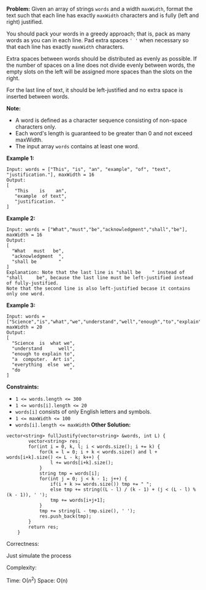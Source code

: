 **Problem:**
Given an array of strings `words` and a width `maxWidth`, format the text such that each line has exactly `maxWidth` characters and is fully (left and right) justified.

You should pack your words in a greedy approach; that is, pack as many words as you can in each line. Pad extra spaces `' '` when necessary so that each line has exactly `maxWidth` characters.

Extra spaces between words should be distributed as evenly as possible. If the number of spaces on a line does not divide evenly between words, the empty slots on the left will be assigned more spaces than the slots on the right.

For the last line of text, it should be left-justified and no extra space is inserted between words.

**Note:**

- A word is defined as a character sequence consisting of non-space characters only.
- Each word's length is guaranteed to be greater than 0 and not exceed maxWidth.
- The input array `words` contains at least one word.

 

**Example 1:**

```
Input: words = ["This", "is", "an", "example", "of", "text", "justification."], maxWidth = 16
Output:
[
   "This    is    an",
   "example  of text",
   "justification.  "
]
```

**Example 2:**

```
Input: words = ["What","must","be","acknowledgment","shall","be"], maxWidth = 16
Output:
[
  "What   must   be",
  "acknowledgment  ",
  "shall be        "
]
Explanation: Note that the last line is "shall be    " instead of "shall     be", because the last line must be left-justified instead of fully-justified.
Note that the second line is also left-justified becase it contains only one word.
```

**Example 3:**

```
Input: words = ["Science","is","what","we","understand","well","enough","to","explain","to","a","computer.","Art","is","everything","else","we","do"], maxWidth = 20
Output:
[
  "Science  is  what we",
  "understand      well",
  "enough to explain to",
  "a  computer.  Art is",
  "everything  else  we",
  "do                  "
]
```

 

**Constraints:**

- `1 <= words.length <= 300`
- `1 <= words[i].length <= 20`
- `words[i]` consists of only English letters and symbols.
- `1 <= maxWidth <= 100`
- `words[i].length <= maxWidth`
**Other Solution:**
```
vector<string> fullJustify(vector<string> &words, int L) {
        vector<string> res;
        for(int i = 0, k, l; i < words.size(); i += k) {
            for(k = l = 0; i + k < words.size() and l + words[i+k].size() <= L - k; k++) {
                l += words[i+k].size();
            }
            string tmp = words[i];
            for(int j = 0; j < k - 1; j++) {
                if(i + k >= words.size()) tmp += " ";
                else tmp += string((L - l) / (k - 1) + (j < (L - l) % (k - 1)), ' ');
                tmp += words[i+j+1];
            }
            tmp += string(L - tmp.size(), ' ');
            res.push_back(tmp);
        }
        return res;
    }
```
Correctness:

Just simulate the process

Complexity:

Time: O($n^2$)
Space: O(n)
